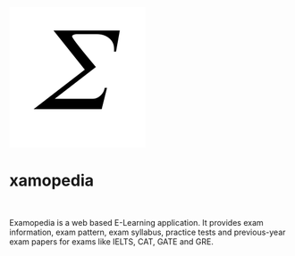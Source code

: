 <img src="image/lglogo.png"></img><h1>xamopedia</h1></br>
<p>Examopedia is a web based E-Learning application. It provides exam information, exam pattern, exam syllabus, practice tests and previous-year exam papers for exams like IELTS, CAT, GATE and GRE.</p>

